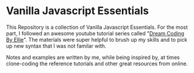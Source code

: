 # Vanilla Javascript Essentials

This Repository is a collection of Vanilla Javascript Essentials.
For the most part, I followed an awesome youtube tutorial series called "[Dream Coding By Ellie](https://www.youtube.com/channel/UC_4u-bXaba7yrRz_6x6kb_w)".
The materials were super helpful to brush up my skills and to pick up new syntax that I was not familar with.

Notes and examples are written by me, while being inspired by, at times clone-coding the reference tutorials and other great resources from online. 
